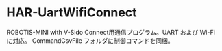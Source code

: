 # HAR-UartWifiConnect
ROBOTIS-MINI with V-Sido Connect用通信プログラム。UART および Wi-Fi に対応。
CommandCsvFile フォルダに制御コマンドを同梱。
